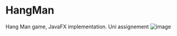 # HangMan
Hang Man game, JavaFX implementation. Uni assignement
![image](https://github.com/Razaranyi/HangMan/assets/95962925/d1935f06-a1f7-408a-8373-2f4456f4b77f)
